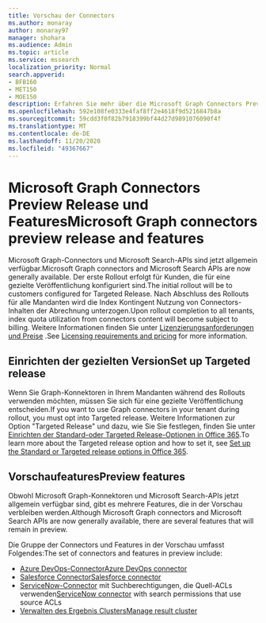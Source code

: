 ```yaml
---
title: Vorschau der Connectors
ms.author: monaray
author: monaray97
manager: shohara
ms.audience: Admin
ms.topic: article
ms.service: mssearch
localization_priority: Normal
search.appverid:
- BFB160
- MET150
- MOE150
description: Erfahren Sie mehr über die Microsoft Graph Connectors Preview für Microsoft Search.
ms.openlocfilehash: 592e108fe0333e4faf8ff2e4618f9d5216847b8a
ms.sourcegitcommit: 59cdd3f0f82b7918399bf44d27d9891076090f4f
ms.translationtype: MT
ms.contentlocale: de-DE
ms.lasthandoff: 11/20/2020
ms.locfileid: "49367667"
---
```

# <a name="microsoft-graph-connectors-preview-release-and-features"></a><span data-ttu-id="ac782-103">Microsoft Graph Connectors Preview Release und Features</span><span class="sxs-lookup"><span data-stu-id="ac782-103">Microsoft Graph connectors preview release and features</span></span>

<span data-ttu-id="ac782-104">Microsoft Graph-Connectors und Microsoft Search-APIs sind jetzt allgemein verfügbar.</span><span class="sxs-lookup"><span data-stu-id="ac782-104">Microsoft Graph connectors and Microsoft Search APIs are now generally available.</span></span> <span data-ttu-id="ac782-105">Der erste Rollout erfolgt für Kunden, die für eine gezielte Veröffentlichung konfiguriert sind.</span><span class="sxs-lookup"><span data-stu-id="ac782-105">The initial rollout will be to customers configured for Targeted Release.</span></span> <span data-ttu-id="ac782-106">Nach Abschluss des Rollouts für alle Mandanten wird die Index Kontingent Nutzung von Connectors-Inhalten der Abrechnung unterzogen.</span><span class="sxs-lookup"><span data-stu-id="ac782-106">Upon rollout completion to all tenants, index quota utilization from connectors content will become subject to billing.</span></span> <span data-ttu-id="ac782-107">Weitere Informationen finden Sie unter [Lizenzierungsanforderungen und Preise](licensing.md) .</span><span class="sxs-lookup"><span data-stu-id="ac782-107">See [Licensing requirements and pricing](licensing.md) for more information.</span></span>

## <a name="set-up-targeted-release"></a><span data-ttu-id="ac782-108">Einrichten der gezielten Version</span><span class="sxs-lookup"><span data-stu-id="ac782-108">Set up Targeted release</span></span>

<span data-ttu-id="ac782-109">Wenn Sie Graph-Konnektoren in Ihrem Mandanten während des Rollouts verwenden möchten, müssen Sie sich für eine gezielte Veröffentlichung entscheiden.</span><span class="sxs-lookup"><span data-stu-id="ac782-109">If you want to use Graph connectors in your tenant during rollout, you must opt into Targeted release.</span></span> <span data-ttu-id="ac782-110">Weitere Informationen zur Option "Targeted Release" und dazu, wie Sie Sie festlegen, finden Sie unter [Einrichten der Standard-oder Targeted Release-Optionen in Office 365](https://docs.microsoft.com/office365/admin/manage/release-options-in-office-365?view=o365-worldwide).</span><span class="sxs-lookup"><span data-stu-id="ac782-110">To learn more about the Targeted release option and how to set it, see [Set up the Standard or Targeted release options in Office 365](https://docs.microsoft.com/office365/admin/manage/release-options-in-office-365?view=o365-worldwide).</span></span>

## <a name="preview-features"></a><span data-ttu-id="ac782-111">Vorschaufeatures</span><span class="sxs-lookup"><span data-stu-id="ac782-111">Preview features</span></span>

<span data-ttu-id="ac782-112">Obwohl Microsoft Graph-Konnektoren und Microsoft Search-APIs jetzt allgemein verfügbar sind, gibt es mehrere Features, die in der Vorschau verbleiben werden.</span><span class="sxs-lookup"><span data-stu-id="ac782-112">Although Microsoft Graph connectors and Microsoft Search APIs are now generally available, there are several features that will remain in preview.</span></span>

<span data-ttu-id="ac782-113">Die Gruppe der Connectors und Features in der Vorschau umfasst Folgendes:</span><span class="sxs-lookup"><span data-stu-id="ac782-113">The set of connectors and features in preview include:</span></span>

* [<span data-ttu-id="ac782-114">Azure DevOps-Connector</span><span class="sxs-lookup"><span data-stu-id="ac782-114">Azure DevOps connector</span></span>](azure-devops-connector.md)
* [<span data-ttu-id="ac782-115">Salesforce Connector</span><span class="sxs-lookup"><span data-stu-id="ac782-115">Salesforce connector</span></span>](salesforce-connector.md)
* <span data-ttu-id="ac782-116">[ServiceNow-Connector](servicenow.md) mit Suchberechtigungen, die Quell-ACLs verwenden</span><span class="sxs-lookup"><span data-stu-id="ac782-116">[ServiceNow connector](servicenow.md) with search permissions that use source ACLs</span></span>
* [<span data-ttu-id="ac782-117">Verwalten des Ergebnis Clusters</span><span class="sxs-lookup"><span data-stu-id="ac782-117">Manage result cluster</span></span>](result-cluster.md)